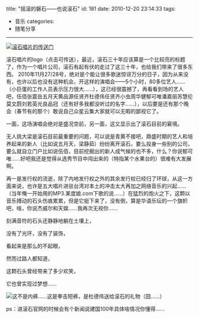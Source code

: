 title: "摇滚的磐石——也说滚石"
id: 181
date: 2010-12-20 23:14:33
tags: 
- 音乐
categories: 
- 随笔分享
---

﻿﻿[![](http://www.gogorock.com/INDEXGIF/LOGO.png "滚石唱片的传送门")](http://www.gogorock.com/)

[](http://www.gogorock.com/)滚石唱片的logo（点击可传送），最近，滚石三十年应该算是一个比较亮的标题了，作为一个唱片公司，滚石有起有伏的走过了这三十年，也给我们带来了很多东西。<!--more--> 2010年11月27/28号，绝对是个能让很多歌迷惊讶万分的日子，因为从来没有，也许以后也没有这种机会，开这样的演唱会——5个小时，80多位艺人……（小巨蛋的工作人员表示压力很大……），这已经很震撼了，再看看到场的艺人吧，伍佰张震岳五月天黄品源任贤齐杜德伟任贤齐小虫周华健郁可唯潘嘉丽苏慧伦莫文蔚刘若英光良品冠（还有好多我都没听过的名字……），以后要是还有那个晚会（春节有的那个）敢说自己众星云集大家就可以无暇的鄙视它了。

一面，这场演唱会绝对是盛况空前，另一面，这又显示出了滚石目前的窘境。

无人挑大梁是滚石目前最重要的问题，可以说是青黄不接吧，鼎盛时期的艺人和培养起来的新人（比如说五月天，梁静茹）纷纷离开滚石，要么投身一些别的公司，要么就自立门户比如说伍佰，目前挖掘出的新人成气候的也不多，什么？你说郁可唯……好吧我还是觉得从选秀节目中闯出来的（特指某个水果台的）很难有大发展啊。

再一是发行权的流逝，除了内地发行权之外的其余发行权已经归了环球，从这一方面来说，也许是五大唱片进驻台湾对本土的冲击太大再加之网络音乐的兴起……（当年俺一开始用的MP3.某度娘.com下歌的说……）在猛烈的炮火之下，这颗以音乐搏动的石头伤痕累累，但是它挺下来了，没有倒，算是华语乐坛的一个旗帜吧，啥，你说杰威尔和天娱……我再次无视你……

刻满音符的石头还静静地躺在土壤上，

没有了光环，没有了装饰，

看起来是那么的不起眼，

然而过路人都知道，

这颗石头曾经带来了多少欢笑，

它也曾实现过梦想……

![](http://nf.nfdaily.cn/nfdsb/content/images/attachement/jpg/site88/20101129/00256491bb990e5d4a4329.jpg)这不是内裤……这是拳击短裤，是杜德伟送给滚石的礼物（囧……）

ps：进滚石官网的时候会有个新闻说建国100年具体啥情况你懂得……